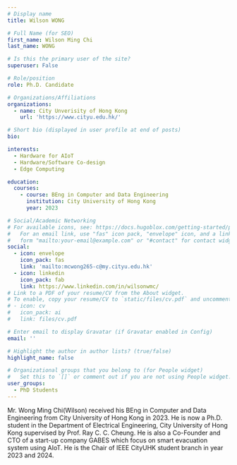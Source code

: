 ```yaml
---
# Display name
title: Wilson WONG

# Full Name (for SEO)
first_name: Wilson Ming Chi
last_name: WONG

# Is this the primary user of the site?
superuser: False

# Role/position
role: Ph.D. Candidate

# Organizations/Affiliations
organizations:
  - name: City Unverisity of Hong Kong
    url: 'https://www.cityu.edu.hk/'

# Short bio (displayed in user profile at end of posts)
bio: 

interests:
  - Hardware for AIoT
  - Hardware/Software Co-design
  - Edge Computing

education:
  courses:
    - course: BEng in Computer and Data Engineering
      institution: City University of Hong Kong
      year: 2023

# Social/Academic Networking
# For available icons, see: https://docs.hugoblox.com/getting-started/page-builder/#icons
#   For an email link, use "fas" icon pack, "envelope" icon, and a link in the
#   form "mailto:your-email@example.com" or "#contact" for contact widget.
social:
  - icon: envelope
    icon_pack: fas
    link: 'mailto:mcwong265-c@my.cityu.edu.hk'
  - icon: linkedin
    icon_pack: fab
    link: https://www.linkedin.com/in/wilsonwmc/  
# Link to a PDF of your resume/CV from the About widget.
# To enable, copy your resume/CV to `static/files/cv.pdf` and uncomment the lines below.
# - icon: cv
#   icon_pack: ai
#   link: files/cv.pdf

# Enter email to display Gravatar (if Gravatar enabled in Config)
email: ''

# Highlight the author in author lists? (true/false)
highlight_name: false

# Organizational groups that you belong to (for People widget)
#   Set this to `[]` or comment out if you are not using People widget.
user_groups:
  - PhD Students
---
```


Mr. Wong Ming Chi(Wilson) received his BEng in Computer and Data Engineering from City University of Hong Kong in 2023.
He is now a Ph.D. student in the Department of Electrical Engineering, City University of Hong Kong supervised by Prof. Ray C. C. Cheung.
He is also a Co-Founder and CTO of a start-up company GABES which focus on smart evacuation system using AIoT.
He is the Chair of IEEE CityUHK student branch in year 2023 and 2024.
